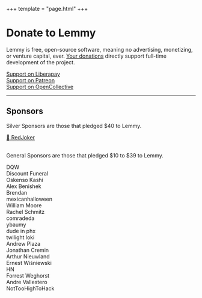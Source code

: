 +++
template = "page.html"
+++

<div class="text-center">
  <h1>Donate to Lemmy</h1>
  <p>Lemmy is free, open-source software, meaning no advertising, monetizing, or venture capital, ever. <a href="/sponsors">Your donations</a> directly support full-time development of the project.
  </p>
  <div class="row is-horizontal-align">
    <div class="col-3">
      <a class="button primary" href="https://liberapay.com/Lemmy">Support on Liberapay</a>
    </div>
    <div class="col-3">
      <a class="button primary" href="https://www.patreon.com/dessalines">Support on Patreon</a>
    </div>
    <div class="col-3">
      <a class="col button primary" href="https://opencollective.com/lemmy">Support on OpenCollective</a>
    </div>
  </div>
  </p>
</div>

---

<div class="text-center">
  <h2>Sponsors</h2>
  <p>Silver Sponsors are those that pledged $40 to Lemmy.</p>
  <div class="row is-horizontal-align">
    <div class="col">
      <a class="button outline primary" href="https://iww.org/">💎 RedJoker</a>
    </div>
  </div>
  <br />
  <p>General Sponsors are those that pledged $10 to $39 to Lemmy.</p>
  <div class="row is-horizontal-align">
    <div class="col">
      <div class="button outline primary">DQW</div>
    </div>
    <div class="col">
      <div class="button outline primary">Discount Funeral</div>
    </div>
    <div class="col">
      <div class="button outline primary">Oskenso Kashi</div>
    </div>
    <div class="col">
      <div class="button outline primary">Alex Benishek</div>
    </div>
    <div class="col">
      <div class="button outline">Brendan</div>
    </div>
    <div class="col">
      <div class="button outline">mexicanhalloween</div>
    </div>
    <div class="col">
      <div class="button outline">William Moore</div>
    </div>
    <div class="col">
      <div class="button outline">Rachel Schmitz</div>
    </div>
    <div class="col">
      <div class="button outline">comradeda</div>
    </div>
    <div class="col">
      <div class="button outline">ybaumy</div>
    </div>
    <div class="col">
      <div class="button outline">dude in phx</div>
    </div>
    <div class="col">
      <div class="button outline">twilight loki</div>
    </div>
    <div class="col">
      <div class="button outline">Andrew Plaza</div>
    </div>
    <div class="col">
      <div class="button outline">Jonathan Cremin</div>
    </div>
    <div class="col">
      <div class="button outline">Arthur Nieuwland</div>
    </div>
    <div class="col">
      <div class="button outline">Ernest Wiśniewski</div>
    </div>
    <div class="col">
      <div class="button outline">HN</div>
    </div>
    <div class="col">
      <div class="button outline">Forrest Weghorst</div>
    </div>
    <div class="col">
      <div class="button outline">Andre Vallestero</div>
    </div>
    <div class="col">
      <div class="button outline">NotTooHighToHack</div>
    </div>
  </div>
</div>
